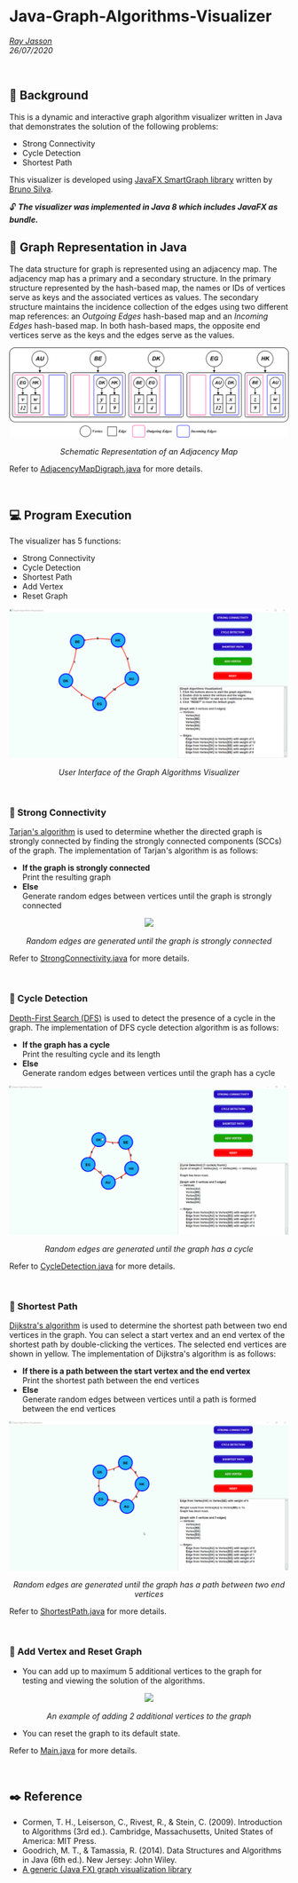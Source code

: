 # Java-Graph-Algorithms-Visualizer
*[Ray Jasson](mailto:holmesqueen2070@yahoo.com)*<br>
*26/07/2020*<br>

<br>

## :notebook: Background

This is a dynamic and interactive graph algorithm visualizer written in Java that demonstrates the solution of the following problems:

- Strong Connectivity
- Cycle Detection
- Shortest Path

This visualizer is developed using [JavaFX SmartGraph library](https://github.com/brunomnsilva/JavaFXSmartGraph) written by [Bruno Silva](https://github.com/brunomnsilva).

:unlock: ***The visualizer was implemented in Java 8 which includes JavaFX as bundle.***

## :speech_balloon: Graph Representation in Java

The data structure for graph is represented using an adjacency map. The adjacency map has a primary and a secondary structure. In the primary structure represented by the hash-based map, the names or IDs of vertices serve as keys and the associated vertices as values. The secondary structure maintains the incidence collection of the edges using two different map references: an *Outgoing Edges* hash-based map and an *Incoming Edges* hash-based map. In both hash-based maps, the opposite end vertices serve as the keys and the edges serve as the values.

<p align="center"><img src="/docs/pics/AdjacencyMap.png"></p>
<p align="center"><i>Schematic Representation of an Adjacency Map</i></p>

Refer to [AdjacencyMapDigraph.java](/src/graphvisualizer/graph/AdjacencyMapDigraph.java) for more details.

<br>

## :computer: Program Execution

The visualizer has 5 functions:

- Strong Connectivity
- Cycle Detection
- Shortest Path
- Add Vertex
- Reset Graph

<p align="center"><img src="/docs/pics/interface.png"></p>
<p align="center"><i>User Interface of the Graph Algorithms Visualizer</i></p>

<br>

### :arrow_down_small: Strong Connectivity

[Tarjan's algorithm](https://en.wikipedia.org/wiki/Tarjan%27s_strongly_connected_components_algorithm) is used to determine whether the directed graph is strongly connected by finding the strongly connected components (SCCs) of the graph. The implementation of Tarjan's algorithm is as follows:

- **If the graph is strongly connected**<br>
Print the resulting graph
- **Else**<br>
Generate random edges between vertices until the graph is strongly connected

<p align="center"><img src="/docs/gifs/StrongConnectivity.gif"></p>
<p align="center"><i>Random edges are generated until the graph is strongly connected</i></p>

Refer to [StrongConnectivity.java](/src/graphvisualizer/graphalgorithms/StrongConnectivity.java) for more details.

<br>

### :arrow_down_small: Cycle Detection

[Depth-First Search (DFS)](https://en.wikipedia.org/wiki/Depth-first_search) is used to detect the presence of a cycle in the graph. The implementation of DFS cycle detection algorithm is as follows:

- **If the graph has a cycle**<br>
Print the resulting cycle and its length
- **Else**<br>
Generate random edges between vertices until the graph has a cycle

<p align="center"><img src="/docs/gifs/CycleDetection.gif"></p>
<p align="center"><i>Random edges are generated until the graph has a cycle</i></p>

Refer to [CycleDetection.java](/src/graphvisualizer/graphalgorithms/CycleDetection.java) for more details.

<br>

### :arrow_down_small: Shortest Path

[Dijkstra's algorithm](https://en.wikipedia.org/wiki/Dijkstra%27s_algorithm) is used to determine the shortest path between two end vertices in the graph. You can select a start vertex and an end vertex of the shortest path by double-clicking the vertices. The selected end vertices are shown in yellow. The implementation of Dijkstra's algorithm is as follows:

- **If there is a path between the start vertex and the end vertex**<br>
Print the shortest path between the end vertices
- **Else**<br>
Generate random edges between vertices until a path is formed between the end vertices

<p align="center"><img src="/docs/gifs/ShortestPath.gif"></p>
<p align="center"><i>Random edges are generated until the graph has a path between two end vertices</i></p>

Refer to [ShortestPath.java](/src/graphvisualizer/graphalgorithms/ShortestPath.java) for more details.

<br>

### :arrow_down_small: Add Vertex and Reset Graph

- You can add up to maximum 5 additional vertices to the graph for testing and viewing the solution of the algorithms.

<p align="center"><img src="/docs/gifs/Add.png"></p>
<p align="center"><i>An example of adding 2 additional vertices to the graph</i></p>

- You can reset the graph to its default state.

Refer to [Main.java](/src/graphvisualizer/graphalgorithms/Main.java) for more details.

<br>

## :black_nib: Reference

- Cormen, T. H., Leiserson, C., Rivest, R., & Stein, C. (2009). Introduction to Algorithms (3rd ed.). Cambridge, Massachusetts, United States of America: MIT Press.
- Goodrich, M. T., & Tamassia, R. (2014). Data Structures and Algorithms in Java (6th ed.). New Jersey: John Wiley.
- [A generic (Java FX) graph visualization library](https://github.com/brunomnsilva/JavaFXSmartGraph)

